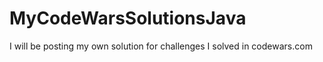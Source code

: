 # MyCodeWarsSolutionsJava
I will be posting my own solution for challenges I solved in codewars.com
